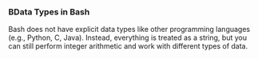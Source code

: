### BData Types in Bash
Bash does not have explicit data types like other programming languages (e.g., Python, C, Java).
Instead, everything is treated as a string, but you can still perform integer arithmetic and work with different types of data.